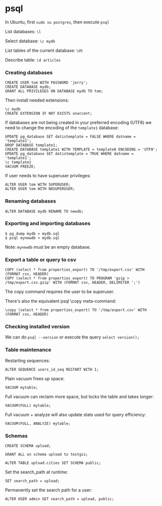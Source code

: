 psql
====

In Ubuntu, first `sudo su postgres`, then execute `psql`

List databases: `\l`

Select database: `\c mydb`

List tables of the current database: `\dt`

Describe table: `\d articles`

### Creating databases

```
CREATE USER tom WITH PASSWORD 'jerry';
CREATE DATABASE mydb;
GRANT ALL PRIVILEGES ON DATABASE mydb TO tom;
```

Then install needed extensions:
```
\c mydb
CREATE EXTENSION IF NOT EXISTS unaccent;
```

If databases are not being created in your preferred encoding (UTF8)
we need to change the encoding of the `template1` database:

```
UPDATE pg_database SET datistemplate = FALSE WHERE datname = 'template1';
DROP DATABASE template1;
CREATE DATABASE template1 WITH TEMPLATE = template0 ENCODING = 'UTF8';
UPDATE pg_database SET datistemplate = TRUE WHERE datname = 'template1';
\c template1
VACUUM FREEZE;
```

If user needs to have superuser privileges:
```
ALTER USER tom WITH SUPERUSER;
ALTER USER tom WITH NOSUPERUSER;
```

### Renaming databases

```
ALTER DATABASE mydb RENAME TO newdb;
```


### Exporting and importing databases

```
$ pg_dump mydb > mydb.sql
$ psql mynewdb < mydb.sql  
```

Note: `mynewdb` must be an empty database.


### Export a table or query to csv

```
COPY (select * from properties_export) TO '/tmp/export.csv' WITH (FORMAT csv, HEADER)
COPY (select * from properties_export) TO PROGRAM 'gzip > /tmp/export.csv.gzip' WITH (FORMAT csv, HEADER, DELIMITER ';')
```
The copy command requires the user to be superuser. 

There's also the equivalent psql \copy meta-command:

```
\copy (select * from properties_export) TO '/tmp/export.csv' WITH (FORMAT csv, HEADER)
```

### Checking installed version

We can do `psql --version` or execute the query `select version();`

### Table maintenance

Restarting sequences:

```
ALTER SEQUENCE users_id_seq RESTART WITH 1;
```

Plain vacuum frees up space:

```
VACUUM mytable;
```

Full vacuum can reclaim more space, but locks the table and takes longer:

```
VACUUM(FULL) mytable;
```

Full vacuum + analyze will also update stats used for query efficiency:

```
VACUUM(FULL, ANALYZE) mytable;
```

### Schemas

```
CREATE SCHEMA upload;

GRANT ALL on schema upload to testgis;

ALTER TABLE upload.cities SET SCHEMA public;
```

Set the search_path at runtime:
```
SET search_path = upload;
````

Permanently set the search path for a user:
```
ALTER USER admin SET search_path = upload, public;
```
